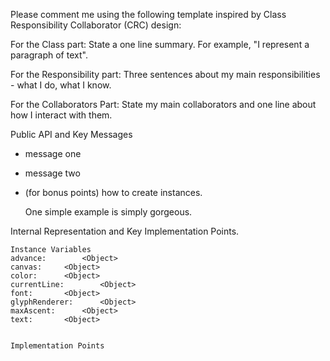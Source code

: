 Please comment me using the following template inspired by Class Responsibility Collaborator (CRC) design:For the Class part:  State a one line summary. For example, "I represent a paragraph of text".For the Responsibility part: Three sentences about my main responsibilities - what I do, what I know.For the Collaborators Part: State my main collaborators and one line about how I interact with them. Public API and Key Messages- message one   - message two - (for bonus points) how to create instances.   One simple example is simply gorgeous. Internal Representation and Key Implementation Points.    Instance Variables	advance:		<Object>	canvas:		<Object>	color:		<Object>	currentLine:		<Object>	font:		<Object>	glyphRenderer:		<Object>	maxAscent:		<Object>	text:		<Object>    Implementation Points